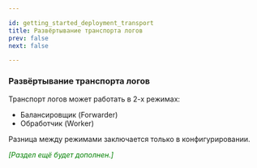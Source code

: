```yaml
---

id: getting_started_deployment_transport
title: Развёртывание транспорта логов
prev: false
next: false 

---
```


### Развёртывание транспорта логов

Транспорт логов может работать в 2-х режимах:
* Балансировщик (Forwarder)
* Обработчик (Worker)

Разница между режимами заключается только в конфигурировании. 

<font color="green">


*\[Раздел ещё будет дополнен.\]*

</font>